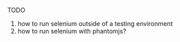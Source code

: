 TODO

1. how to run selenium outside of a testing environment
2. how to run selenium with phantomjs?